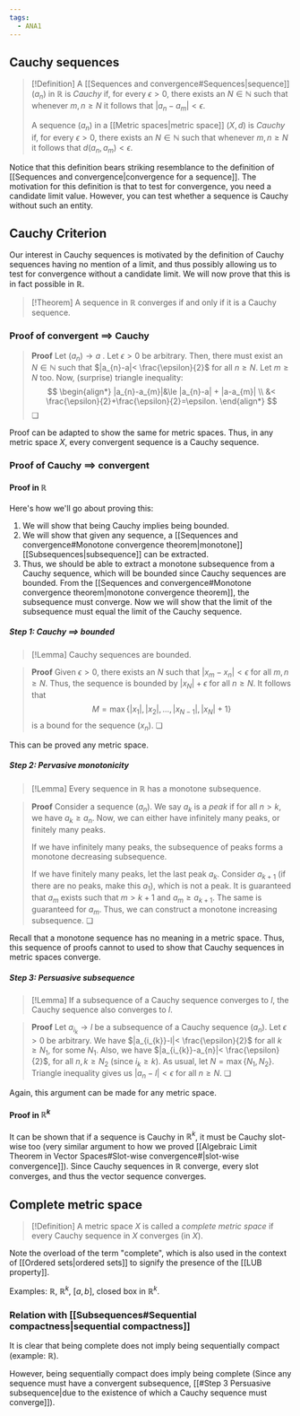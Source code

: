 ```yaml
---
tags:
  - ANA1
---
```


## Cauchy sequences

>[!Definition]
>A [[Sequences and convergence#Sequences|sequence]] $(a_{n})$ in $\mathbb{R}$ is *Cauchy* if, for every $\epsilon>0$, there exists an $N\in \mathbb{N}$ such that whenever $m,n\ge N$ it follows that $|a_{n}-a_{m}|<\epsilon$.
>
>A sequence $(a_{n})$ in a [[Metric spaces|metric space]] $(X,d)$ is *Cauchy* if, for every $\epsilon>0$, there exists an $N\in \mathbb{N}$ such that whenever $m,n\ge N$ it follows that $d(a_{n}, a_{m})<\epsilon$.

Notice that this definition bears striking resemblance to the definition of [[Sequences and convergence|convergence for a sequence]]. The motivation for this definition is that to test for convergence, you need a candidate limit value. However, you can test whether a sequence is Cauchy without such an entity.

## Cauchy Criterion

Our interest in Cauchy sequences is motivated by the definition of Cauchy sequences having no mention of a limit, and thus possibly allowing us to test for convergence without a candidate limit. We will now prove that this is in fact possible in $\mathbb{R}$. 

>[!Theorem]
>A sequence in $\mathbb{R}$ converges if and only if it is a Cauchy sequence. 

### Proof of convergent $\implies$ Cauchy

>**Proof**
>Let $(a_{n})\to a$ . Let $\epsilon>0$ be arbitrary. Then, there must exist an $N\in \mathbb{N}$ such that $|a_{n}-a|< \frac{\epsilon}{2}$ for all $n\ge N$. Let $m\ge N$ too. Now, (surprise) triangle inequality:
>$$
>\begin{align*}
>|a_{n}-a_{m}|&\le |a_{n}-a| + |a-a_{m}| \\
>&< \frac{\epsilon}{2}+\frac{\epsilon}{2}=\epsilon.
>\end{align*}
>$$
>❏

Proof can be adapted to show the same for metric spaces. Thus, in any metric space $X$, every convergent sequence is a Cauchy sequence.

### Proof of Cauchy $\implies$ convergent

#### Proof in $\mathbb{R}$

Here's how we'll go about proving this:
1. We will show that being Cauchy implies being bounded.
2. We will show that given any sequence, a [[Sequences and convergence#Monotone convergence theorem|monotone]] [[Subsequences|subsequence]] can be extracted.
3. Thus, we should be able to extract a monotone subsequence from a Cauchy sequence, which will be bounded since Cauchy sequences are bounded. From the [[Sequences and convergence#Monotone convergence theorem|monotone convergence theorem]], the subsequence must converge. Now we will show that the limit of the subsequence must equal the limit of the Cauchy sequence.

##### Step 1: Cauchy $\implies$ bounded

>[!Lemma]
>Cauchy sequences are bounded. 
>

>**Proof**
>Given $\epsilon>0$, there exists an $N$ such that $|x_{m}-x_{n}|<\epsilon$ for all $m,n\geq N$. Thus, the sequence is bounded by $|x_{N}|+\epsilon$ for all $n\ge N$. It follows that 
>$$
>M=\max\{ |x_{1}|, |x_{2}|, \dots, |x_{N-1}|, |x_{N}|+1 \}
>$$
>is a bound for the sequence $(x_{n})$. ❏

This can be proved any metric space.

##### Step 2: Pervasive monotonicity

>[!Lemma]
>Every sequence in $\mathbb{R}$ has a monotone subsequence.

>**Proof**
>Consider a sequence $(a_{n})$. We say $a_{k}$ is a *peak* if for all $n>k$, we have $a_{k}\geq a_{n}$. Now, we can either have infinitely many peaks, or finitely many peaks. 
>
>If we have infinitely many peaks, the subsequence of peaks forms a monotone decreasing subsequence.
>
>If we have finitely many peaks, let the last peak $a_{k}$. Consider $a_{k+1}$ (if there are no peaks, make this $a_{1}$), which is not a peak. It is guaranteed that $a_{m}$ exists such that $m>k+1$ and $a_{m}\ge a_{k+1}$.  The same is guaranteed for $a_{m}$. Thus, we can construct a monotone increasing subsequence. ❏

Recall that a monotone sequence has no meaning in a metric space. Thus, this sequence of proofs cannot to used to show that Cauchy sequences in metric spaces converge.
##### Step 3: Persuasive subsequence

>[!Lemma]
>If a subsequence of a Cauchy sequence converges to $l$, the Cauchy sequence also converges to $l$.

>**Proof**
>Let $a_{i_{k}}\to l$ be a subsequence of a Cauchy sequence $(a_{n})$. Let $\epsilon>0$ be arbitrary. We have $|a_{i_{k}}-l|< \frac{\epsilon}{2}$ for all $k\geq N_{1}$, for some $N_{1}$. Also, we have $|a_{i_{k}}-a_{n}|< \frac{\epsilon}{2}$, for all $n, k\ge N_{2}$ (since $i_{k}\ge k$). As usual, let $N=\max\{ N_{1}, N_{2} \}$. Triangle inequality gives us $|a_{n}-l|<\epsilon$ for all $n\ge N$. ❏

Again, this argument can be made for any metric space.

#### Proof in $\mathbb{R}^{k}$

It can be shown that if a sequence is Cauchy in $\mathbb{R}^{k}$, it must be Cauchy slot-wise too (very similar argument to how we proved [[Algebraic Limit Theorem in Vector Spaces#Slot-wise convergence#|slot-wise convergence]]). Since Cauchy sequences in $\mathbb{R}$ converge, every slot converges, and thus the vector sequence converges. 

## Complete metric space

>[!Definition]
>A metric space $X$ is called a *complete metric space* if every Cauchy sequence in $X$ converges (in $X$).

Note the overload of the term "complete", which is also used in the context of [[Ordered sets|ordered sets]] to signify the presence of the [[LUB property]]. 

Examples: $\mathbb{R}$, $\mathbb{R}^{k}$, $[a,b]$, closed box in $\mathbb{R}^{k}$. 

### Relation with [[Subsequences#Sequential compactness|sequential compactness]]

It is clear that being complete does not imply being sequentially compact (example: $\mathbb{R}$). 

However, being sequentially compact does imply being complete (Since any sequence must have a convergent subsequence, [[#Step 3 Persuasive subsequence|due to the existence of which a Cauchy sequence must converge]]).

